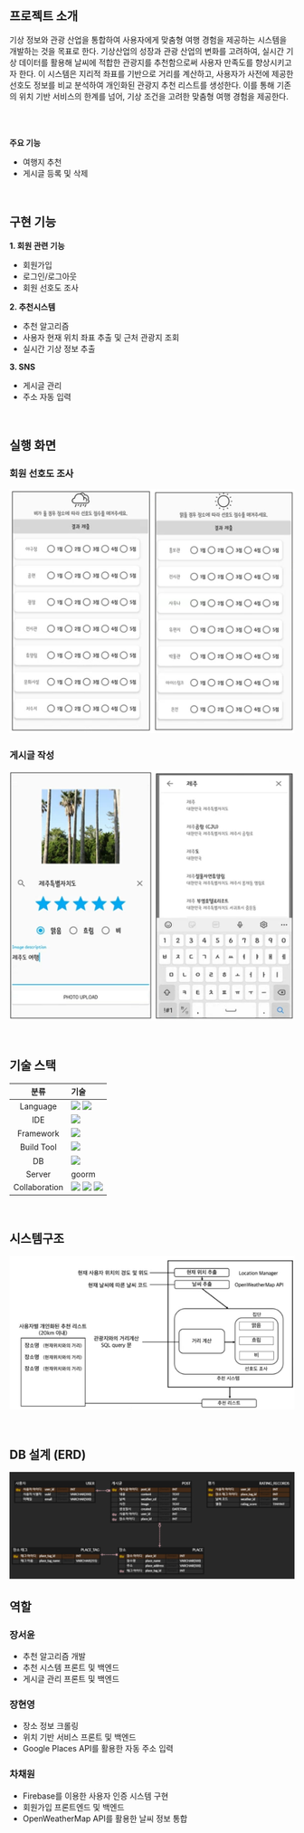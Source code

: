 ## **프로젝트 소개**
  기상 정보와 관광 산업을 통합하여 사용자에게 맞춤형 여행 경험을 제공하는 시스템을 개발하는 것을 목표로 한다. 기상산업의 성장과 관광 산업의 변화를 고려하여, 실시간 기상 데이터를 활용해 날씨에 적합한 관광지를 추천함으로써 사용자 만족도를 향상시키고자 한다. 이 시스템은 지리적 좌표를 기반으로 거리를 계산하고, 사용자가 사전에 제공한 선호도 정보를 비교 분석하여 개인화된 관광지 추천 리스트를 생성한다. 이를 통해 기존의 위치 기반 서비스의 한계를 넘어, 기상 조건을 고려한 맞춤형 여행 경험을 제공한다.
  
<br>
<br>

**주요 기능**
- 여행지 추천
- 게시글 등록 및 삭제
  
<br>

## 구현 기능

**1. 회원 관련 기능**
  - 회원가입
  - 로그인/로그아웃
  - 회원 선호도 조사

**2. 추천시스템**
   - 추천 알고리즘
   - 사용자 현재 위치 좌표 추출 및 근처 관광지 조회
   - 실시간 기상 정보 추출

**3. SNS**
   - 게시글 관리
   - 주소 자동 입력
<br>


## 실행 화면
### 회원 선호도 조사 
  ![선호도조사](https://github.com/seoy316/weatherable/blob/main/img/선호도조사폼.png) <br>

### 게시글 작성 
![게시글작성](https://github.com/seoy316/weatherable/blob/main/img/게시글작성.png) <br>

<br>

## 기술 스택
|분류|기술|
| :-: |:- |
|Language| <img src="https://img.shields.io/badge/Kotlin-7F52FF?style=for-the-badge&logo=Kotlin&logoColor=white"> <img src="https://img.shields.io/badge/python-3776AB?style=for-the-badge&logo=python&logoColor=white"> |
|IDE| <img src="https://img.shields.io/badge/androidstudio-3DDC84?style=for-the-badge&logo=androidstudio&logoColor=white"> |
|Framework|<img src="https://img.shields.io/badge/flask-000000?style=for-the-badge&logo=flask&logoColor=white"> 
|Build Tool| <img src="https://img.shields.io/badge/apachemaven-C71A36?style=for-the-badge&logo=apachemaven&logoColor=white"> |
|DB| <img src="https://img.shields.io/badge/mysql-4479A1?style=for-the-badge&logo=mysql&logoColor=white"> |
|Server| goorm |
|Collaboration| <img src="https://img.shields.io/badge/trello-0052CC?style=for-the-badge&logo=confluence&logoColor=white"> <img src="https://img.shields.io/badge/github-181717?style=for-the-badge&logo=github&logoColor=white"> <img src="https://img.shields.io/badge/-googledocs-4285F4?style=for-the-badge&logo=googledocs&logoColor=white"> |

<br>

## **시스템구조**
![시스템구조](https://github.com/seoy316/weatherable/blob/main/img/시스템구조.png)


<br>

## **DB 설계 (ERD)**

![WEATHERABLE](https://github.com/seoy316/weatherable/blob/main/img/weatherable_erd.png)
<br>

## 역할
### 장서윤
- 추천 알고리즘 개발
- 추천 시스템 프론트 및 백엔드
- 게시글 관리 프론트 및 백엔드

### 장현영
- 장소 정보 크롤링
- 위치 기반 서비스 프론트 및 백엔드
- Google Places API를 활용한 자동 주소 입력

### 차채원
- Firebase를 이용한 사용자 인증 시스템 구현
- 회원가입 프론트엔드 및 백엔드
- OpenWeatherMap API를 활용한 날씨 정보 통합
